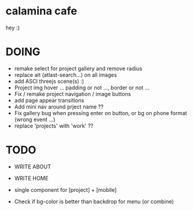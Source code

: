 # calamina cafe

hey :)

# DOING
- remake select for project gallery and remove radius
- replace alt (atlast-search...) on all images
- add ASCI threejs scene(s) :)
- Project img hover ... padding or not ..., border or not ...
- Fix / remake project navigation / image buttons
- add page appear transitions
- Add mini nav around prject name ??
- Fix gallery bug when pressing enter on button, or bg on phone format (wrong event ...)
- replace 'projects' with 'work'  ??

# TODO 
- WRITE ABOUT
- WRITE HOME
- single component for [project] + [mobile]

- Check if bg-color is better than backdrop for menu (or combine)